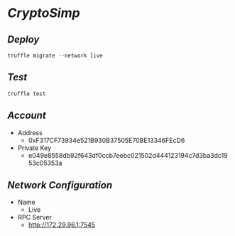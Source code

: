 # ***CryptoSimp***
## *Deploy*
```
truffle migrate --network live
```
## *Test*
```
truffle test
```
## *Account*
- Address
    - 0xF317CF73934e521B930B37505E70BE13346FEcD6
- Private Key
    - e049e8558db92f643df0ccb7eebc021502d444123194c7d3ba3dc1953c05353a
## *Network Configuration*
- Name
    - Live
- RPC Server
    - http://172.29.96.1:7545
